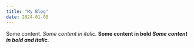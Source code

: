 ```yaml
---
title: "My Blog"
date: 2024-01-08
---
```


Some content. 
*Some content in italic.*
**Some content in bold**
***Some content in bold and italic.***
